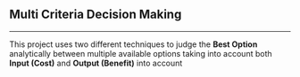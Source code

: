 ## Multi Criteria Decision Making
---
This project uses two different techniques to judge the **Best Option** analytically between multiple available options taking into account both **Input (Cost)** and **Output (Benefit)** into account

